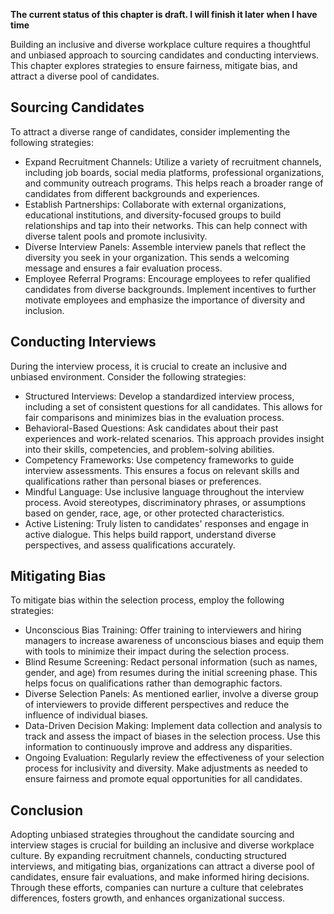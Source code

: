 **The current status of this chapter is draft. I will finish it later when I have time**

Building an inclusive and diverse workplace culture requires a thoughtful and unbiased approach to sourcing candidates and conducting interviews. This chapter explores strategies to ensure fairness, mitigate bias, and attract a diverse pool of candidates.

**Sourcing Candidates**
-----------------------

To attract a diverse range of candidates, consider implementing the following strategies:

* Expand Recruitment Channels: Utilize a variety of recruitment channels, including job boards, social media platforms, professional organizations, and community outreach programs. This helps reach a broader range of candidates from different backgrounds and experiences.
* Establish Partnerships: Collaborate with external organizations, educational institutions, and diversity-focused groups to build relationships and tap into their networks. This can help connect with diverse talent pools and promote inclusivity.
* Diverse Interview Panels: Assemble interview panels that reflect the diversity you seek in your organization. This sends a welcoming message and ensures a fair evaluation process.
* Employee Referral Programs: Encourage employees to refer qualified candidates from diverse backgrounds. Implement incentives to further motivate employees and emphasize the importance of diversity and inclusion.

**Conducting Interviews**
-------------------------

During the interview process, it is crucial to create an inclusive and unbiased environment. Consider the following strategies:

* Structured Interviews: Develop a standardized interview process, including a set of consistent questions for all candidates. This allows for fair comparisons and minimizes bias in the evaluation process.
* Behavioral-Based Questions: Ask candidates about their past experiences and work-related scenarios. This approach provides insight into their skills, competencies, and problem-solving abilities.
* Competency Frameworks: Use competency frameworks to guide interview assessments. This ensures a focus on relevant skills and qualifications rather than personal biases or preferences.
* Mindful Language: Use inclusive language throughout the interview process. Avoid stereotypes, discriminatory phrases, or assumptions based on gender, race, age, or other protected characteristics.
* Active Listening: Truly listen to candidates' responses and engage in active dialogue. This helps build rapport, understand diverse perspectives, and assess qualifications accurately.

**Mitigating Bias**
-------------------

To mitigate bias within the selection process, employ the following strategies:

* Unconscious Bias Training: Offer training to interviewers and hiring managers to increase awareness of unconscious biases and equip them with tools to minimize their impact during the selection process.
* Blind Resume Screening: Redact personal information (such as names, gender, and age) from resumes during the initial screening phase. This helps focus on qualifications rather than demographic factors.
* Diverse Selection Panels: As mentioned earlier, involve a diverse group of interviewers to provide different perspectives and reduce the influence of individual biases.
* Data-Driven Decision Making: Implement data collection and analysis to track and assess the impact of biases in the selection process. Use this information to continuously improve and address any disparities.
* Ongoing Evaluation: Regularly review the effectiveness of your selection process for inclusivity and diversity. Make adjustments as needed to ensure fairness and promote equal opportunities for all candidates.

**Conclusion**
--------------

Adopting unbiased strategies throughout the candidate sourcing and interview stages is crucial for building an inclusive and diverse workplace culture. By expanding recruitment channels, conducting structured interviews, and mitigating bias, organizations can attract a diverse pool of candidates, ensure fair evaluations, and make informed hiring decisions. Through these efforts, companies can nurture a culture that celebrates differences, fosters growth, and enhances organizational success.
